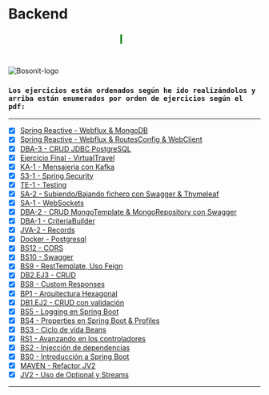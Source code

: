 # Backend

<marquee style="width: 45%; color: green; font-size: 25px;">
<b>Ejercicios de BackEnd en Bosonit</b></marquee>

#
![Bosonit-logo](https://cdn.bosonit.com/n-content/uploads/2021/12/bosonit_web.png)

### `Los ejercicios están ordenados según he ido realizándolos y arriba están enumerados por orden de ejercicios según el pdf:`
***
- [x] [Spring Reactive - Webflux & MongoDB](https://github.com/druiz912/JAVA_EJERCICIOS/tree/master/27.1%20SpringWebfluxCRUDMongo)
- [x] [Spring Reactive - Webflux & RoutesConfig & WebClient](https://github.com/druiz912/JAVA_EJERCICIOS/tree/master/27%20SpringReactiveWebFlux)
- [x] [DBA-3 - CRUD JDBC PostgreSQL](https://github.com/druiz912/JAVA_EJERCICIOS/tree/master/26%20DBA-3)
- [x] [Ejercicio Final - VirtualTravel](https://github.com/druiz912/ProyectoFinalCloud)
- [x] [KA-1 - Mensajería con Kafka](https://github.com/druiz912/JAVA_EJERCICIOS/tree/master/24%20KA-1)
- [x] [S3-1 - Spring Security](https://github.com/druiz912/JAVA_EJERCICIOS/tree/master/23%20S3-1)
- [x] [TE-1 - Testing](https://github.com/druiz912/JAVA_EJERCICIOS/tree/master/22%20T3-1)
- [x] [SA-2 - Subiendo/Bajando fichero con Swagger & Thymeleaf](https://github.com/druiz912/JAVA_EJERCICIOS/tree/master/21%20SA-2)
- [x] [SA-1 - WebSockets](https://github.com/druiz912/JAVA_EJERCICIOS/tree/master/20%20SA-1)
- [x] [DBA-2 - CRUD MongoTemplate & MongoRepository con Swagger](https://github.com/druiz912/JAVA_EJERCICIOS/tree/master/19%20DBA-2)
- [x] [DBA-1 - CriteriaBuilder](https://github.com/druiz912/JAVA_EJERCICIOS/tree/master/18%20DBA-1)
- [x] [JVA-2 - Records](https://github.com/druiz912/JAVA_EJERCICIOS/tree/master/JVA-2)
- [x] [Docker - Postgresql](https://github.com/druiz912/JAVA_EJERCICIOS/tree/master/16%20EJ-Docker)
- [x] [BS12 - CORS](https://github.com/druiz912/JAVA_EJERCICIOS/tree/master/15%20BS-12)
- [x] [BS10 - Swagger](https://github.com/druiz912/JAVA_EJERCICIOS/tree/master/14%20BS-10)
- [x] [BS9 - RestTemplate, Uso Feign](https://github.com/druiz912/JAVA_EJERCICIOS/tree/master/13%20BS-9)
- [x] [DB2.EJ3 - CRUD](https://github.com/druiz912/JAVA_EJERCICIOS/tree/master/12%20DB2-EJ3)
- [x] [BS8 - Custom Responses](https://github.com/druiz912/JAVA_EJERCICIOS/tree/master/11%20BS-8)
- [x] [BP1 - Arquitectura Hexagonal](https://github.com/druiz912/JAVA_EJERCICIOS/tree/master/10%20BP-1)
- [x] [DB1.EJ2 - CRUD con validación](https://github.com/druiz912/JAVA_EJERCICIOS/tree/master/09%20DB1-EJ2)
- [x] [BS5 - Logging en Spring Boot](https://github.com/druiz912/JAVA_EJERCICIOS/tree/master/08%20BS-5)
- [x] [BS4 - Properties en Spring Boot & Profiles](https://github.com/druiz912/JAVA_EJERCICIOS/tree/master/07%20BS4.1-perfiles)
- [x] [BS3 - Ciclo de vida Beans](https://github.com/druiz912/JAVA_EJERCICIOS/tree/master/05%20BS-3)
- [x] [RS1 - Avanzando en los controladores](https://github.com/druiz912/JAVA_EJERCICIOS/tree/master/04%20RS-1)
- [x] [BS2 - Injección de dependencias](https://github.com/druiz912/JAVA_EJERCICIOS/tree/master/03%20BS-2)
- [x] [BS0 - Introducción a Spring Boot](https://github.com/druiz912/JAVA_EJERCICIOS/tree/master/02%20BS-0)
- [x] [MAVEN - Refactor JV2](https://github.com/druiz912/JAVA_EJERCICIOS/tree/master/Ejercicio1)
- [x] [JV2 - Uso de Optional y Streams](https://github.com/druiz912/JAVA_EJERCICIOS/tree/master/01%20LeerFichero)

***
